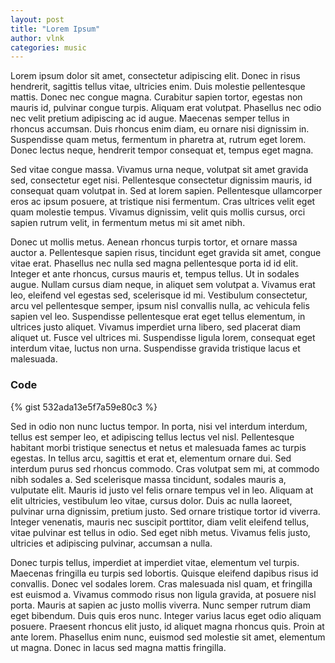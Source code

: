 ```yaml
---
layout: post
title: "Lorem Ipsum"
author: vlnk
categories: music
---
```

Lorem ipsum dolor sit amet, consectetur adipiscing elit. Donec in risus hendrerit, sagittis tellus vitae, ultricies enim. Duis molestie pellentesque mattis. Donec nec congue magna. Curabitur sapien tortor, egestas non mauris id, pulvinar congue turpis. Aliquam erat volutpat. Phasellus nec odio nec velit pretium adipiscing ac id augue. Maecenas semper tellus in rhoncus accumsan. Duis rhoncus enim diam, eu ornare nisi dignissim in. Suspendisse quam metus, fermentum in pharetra at, rutrum eget lorem. Donec lectus neque, hendrerit tempor consequat et, tempus eget magna.

Sed vitae congue massa. Vivamus urna neque, volutpat sit amet gravida sed, consectetur eget nisi. Pellentesque consectetur dignissim mauris, id consequat quam volutpat in. Sed at lorem sapien. Pellentesque ullamcorper eros ac ipsum posuere, at tristique nisi fermentum. Cras ultrices velit eget quam molestie tempus. Vivamus dignissim, velit quis mollis cursus, orci sapien rutrum velit, in fermentum metus mi sit amet nibh.

Donec ut mollis metus. Aenean rhoncus turpis tortor, et ornare massa auctor a. Pellentesque sapien risus, tincidunt eget gravida sit amet, congue vitae erat. Phasellus nec nulla sed magna pellentesque porta id id elit. Integer et ante rhoncus, cursus mauris et, tempus tellus. Ut in sodales augue. Nullam cursus diam neque, in aliquet sem volutpat a. Vivamus erat leo, eleifend vel egestas sed, scelerisque id mi. Vestibulum consectetur, arcu vel pellentesque semper, ipsum nisl convallis nulla, ac vehicula felis sapien vel leo. Suspendisse pellentesque erat eget tellus elementum, in ultrices justo aliquet. Vivamus imperdiet urna libero, sed placerat diam aliquet ut. Fusce vel ultrices mi. Suspendisse ligula lorem, consequat eget interdum vitae, luctus non urna. Suspendisse gravida tristique lacus et malesuada.


### Code
{% gist 532ada13e5f7a59e80c3 %}


Sed in odio non nunc luctus tempor. In porta, nisi vel interdum interdum, tellus est semper leo, et adipiscing tellus lectus vel nisl. Pellentesque habitant morbi tristique senectus et netus et malesuada fames ac turpis egestas. In tellus arcu, sagittis et erat et, elementum ornare dui. Sed interdum purus sed rhoncus commodo. Cras volutpat sem mi, at commodo nibh sodales a. Sed scelerisque massa tincidunt, sodales mauris a, vulputate elit. Mauris id justo vel felis ornare tempus vel in leo. Aliquam at elit ultricies, vestibulum leo vitae, cursus dolor. Duis ac nulla laoreet, pulvinar urna dignissim, pretium justo. Sed ornare tristique tortor id viverra. Integer venenatis, mauris nec suscipit porttitor, diam velit eleifend tellus, vitae pulvinar est tellus in odio. Sed eget nibh metus. Vivamus felis justo, ultricies et adipiscing pulvinar, accumsan a nulla.

Donec turpis tellus, imperdiet at imperdiet vitae, elementum vel turpis. Maecenas fringilla eu turpis sed lobortis. Quisque eleifend dapibus risus id convallis. Donec vel sodales lorem. Cras malesuada nisl quam, et fringilla est euismod a. Vivamus commodo risus non ligula gravida, at posuere nisl porta. Mauris at sapien ac justo mollis viverra. Nunc semper rutrum diam eget bibendum. Duis quis eros nunc. Integer varius lacus eget odio aliquam posuere. Praesent rhoncus elit justo, id aliquet magna rhoncus quis. Proin at ante lorem. Phasellus enim nunc, euismod sed molestie sit amet, elementum ut magna. Donec in lacus sed magna mattis fringilla.

